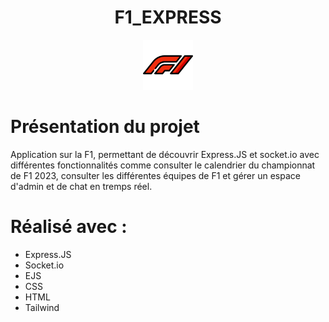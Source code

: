 <!-- PROJECT LOGO -->
<h1 align="center">F1_EXPRESS</h1>
<div align="center">
  <img src="public/assets/f1.png" alt="Logo" width="80" height="80">
</div>


<!-- Présentation du projet -->
# Présentation du projet

Application sur la F1, permettant de découvrir Express.JS et socket.io avec différentes fonctionnalités comme consulter le calendrier du championnat de F1 2023, consulter les différentes équipes de F1 et gérer un espace d'admin et de chat en tremps réel.


<!-- Réalisé -->
# Réalisé avec :

* Express.JS
* Socket.io
* EJS
* CSS
* HTML
* Tailwind
